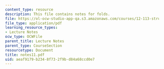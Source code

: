```yaml
---
content_type: resource
description: This file contains notes for folds.
file: https://ol-ocw-studio-app-qa.s3.amazonaws.com/courses/12-113-structural-geology-fall-2005/aeaf9179b2348f732f9bd84a68ccd0e7_notes11.pdf
file_type: application/pdf
learning_resource_types:
- Lecture Notes
ocw_type: OCWFile
parent_title: Lecture Notes
parent_type: CourseSection
resourcetype: Document
title: notes11.pdf
uid: aeaf9179-b234-8f73-2f9b-d84a68ccd0e7
---
```

